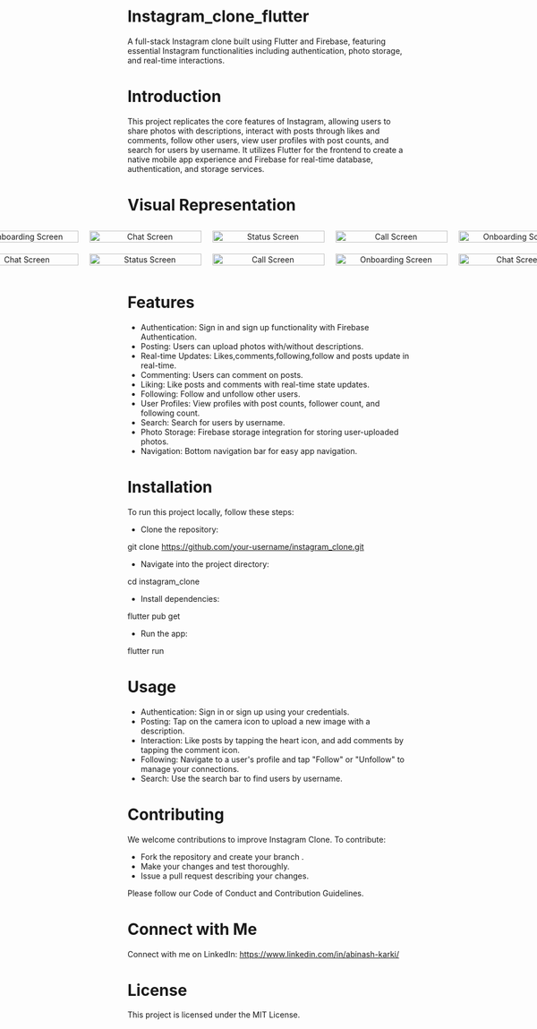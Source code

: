 # Instagram_clone_flutter

A full-stack Instagram clone built using Flutter and Firebase, featuring essential Instagram functionalities including authentication, photo storage, and real-time interactions.

# Introduction

This project replicates the core features of Instagram, allowing users to share photos with descriptions, interact with posts through likes and comments, follow other users, view user profiles with post counts, and search for users by username. It utilizes Flutter for the frontend to create a native mobile app experience and Firebase for real-time database, authentication, and storage services.

# Visual Representation 

<div align="center">
  <!-- First row of screenshots -->
  <div style="display: flex; justify-content: center;">
    <div style="flex: 0 0 200px; padding: 10px;">
      <img src="Assets/Images/Simulator Screenshot - iPhone 15 - 2024-07-09 at 23.25.08.png" width="100%" alt="Onboarding Screen"/>
    </div>
    <div style="flex: 0 0 200px; padding: 10px;">
      <img src="Assets/Images/Simulator Screenshot - iPhone 15 - 2024-07-09 at 23.25.52.png" width="100%" alt="Chat Screen"/>
    </div>
    <div style="flex: 0 0 200px; padding: 10px;">
      <img src="Assets/Images/Simulator Screenshot - iPhone 15 - 2024-07-09 at 23.26.02.png" width="100%" alt="Status Screen"/>
    </div>
    <div style="flex: 0 0 200px; padding: 10px;">
      <img src="Assets/Images/Simulator Screenshot - iPhone 15 - 2024-07-09 at 23.26.11.png" width="100%" alt="Call Screen"/>
    </div>
    <div style="flex: 0 0 200px; padding: 10px;">
      <img src="Assets/Images/Simulator Screenshot - iPhone 15 - 2024-07-09 at 23.25.08.png" width="100%" alt="Onboarding Screen"/>
    </div>
  </div>

  <!-- Second row of screenshots -->
  <div style="display: flex; justify-content: center;">
    <div style="flex: 0 0 200px; padding: 10px;">
      <img src="Assets/Images/Simulator Screenshot - iPhone 15 - 2024-07-09 at 23.25.52.png" width="100%" alt="Chat Screen"/>
    </div>
    <div style="flex: 0 0 200px; padding: 10px;">
      <img src="Assets/Images/Simulator Screenshot - iPhone 15 - 2024-07-09 at 23.26.02.png" width="100%" alt="Status Screen"/>
    </div>
    <div style="flex: 0 0 200px; padding: 10px;">
      <img src="Assets/Images/Simulator Screenshot - iPhone 15 - 2024-07-09 at 23.26.11.png" width="100%" alt="Call Screen"/>
    </div>
    <div style="flex: 0 0 200px; padding: 10px;">
      <img src="Assets/Images/Simulator Screenshot - iPhone 15 - 2024-07-09 at 23.25.08.png" width="100%" alt="Onboarding Screen"/>
    </div>
    <div style="flex: 0 0 200px; padding: 10px;">
      <img src="Assets/Images/Simulator Screenshot - iPhone 15 - 2024-07-09 at 23.25.52.png" width="100%" alt="Chat Screen"/>
    </div>
  </div>
</div>





# Features

- Authentication: Sign in and sign up functionality with Firebase Authentication.
- Posting: Users can upload photos with/without descriptions.
- Real-time Updates: Likes,comments,following,follow and posts update in real-time.
- Commenting: Users can comment on posts.
- Liking: Like posts and comments with real-time state updates.
- Following: Follow and unfollow other users.
- User Profiles: View profiles with post counts, follower count, and following count.
- Search: Search for users by username.
- Photo Storage: Firebase storage integration for storing user-uploaded photos.
- Navigation: Bottom navigation bar for easy app navigation.


# Installation

To run this project locally, follow these steps:

- Clone the repository:

git clone https://github.com/your-username/instagram_clone.git

- Navigate into the project directory:

cd instagram_clone

- Install dependencies:

flutter pub get

- Run the app:

flutter run

# Usage

- Authentication: Sign in or sign up using your credentials.
- Posting: Tap on the camera icon to upload a new image with a description.
- Interaction: Like posts by tapping the heart icon, and add comments by tapping the comment icon.
- Following: Navigate to a user's profile and tap "Follow" or "Unfollow" to manage your connections.
- Search: Use the search bar to find users by username.

# Contributing
We welcome contributions to improve Instagram Clone. To contribute:

- Fork the repository and create your branch .
- Make your changes and test thoroughly.
- Issue a pull request describing your changes.

Please follow our Code of Conduct and Contribution Guidelines.

# Connect with Me

Connect with me on LinkedIn: https://www.linkedin.com/in/abinash-karki/

# License

This project is licensed under the MIT License.
